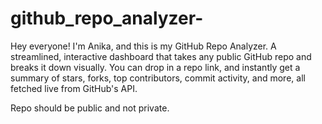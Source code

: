 # github_repo_analyzer-

Hey everyone! I'm Anika, and this is my GitHub Repo Analyzer.
A streamlined, interactive dashboard that takes any public GitHub repo and breaks it down visually. You can drop in a repo link, and instantly get a summary of stars, forks, top contributors, commit activity, and more, all fetched live from GitHub's API.

Repo should be public and not private.

